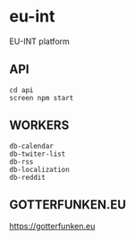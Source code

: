# eu-int
EU-INT platform

## API

```
cd api
screen npm start
```

## WORKERS

```
db-calendar
db-twiter-list
db-rss
db-localization
db-reddit
```

## GOTTERFUNKEN.EU

https://gotterfunken.eu